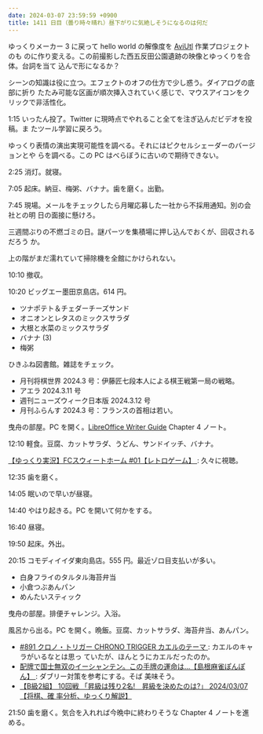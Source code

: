 ```yaml
---
date: 2024-03-07 23:59:59 +0900
title: 1411 日目（曇り時々晴れ）昼下がりに気絶しそうになるのは何だ
---
```


ゆっくりメーカー 3 に戻って hello world の解像度を [AviUtl] 作業プロジェクトのも
のに作り変える。この前撮影した西五反田公園遺跡の映像とゆっくりを合体。台詞を当て
込んで形になるか？

シーンの知識は役に立つ。エフェクトのオフの仕方で少し惑う。ダイアログの底部に折り
たたみ可能な区画が順次挿入されていく感じで、マウスアイコンをクリックで非活性化。

1:15 いったん投了。Twitter に現時点でやれること全てを注ぎ込んだビデオを投稿。ま
たツール学習に戻ろう。

ゆっくり表情の演出実現可能性を調べる。それにはピクセルシェーダーのバージョンとや
らを調べる。この PC はべらぼうに古いので期待できない。

2:25 消灯。就寝。

7:05 起床。納豆、梅粥、バナナ。歯を磨く。出勤。

7:45 現場。メールをチェックしたら月曜応募した一社から不採用通知。別の会社との明
日の面接に懸けろ。

三週間ぶりの不燃ゴミの日。謎パーツを集積場に押し込んでおくが、回収されるだろう
か。

上の階がまだ濡れていて掃除機を全館にかけられない。

10:10 撤収。

10:20 ビッグエー墨田京島店。614 円。

* ツナポテト＆チェダーチーズサンド
* オニオンとレタスのミックスサラダ
* 大根と水菜のミックスサラダ
* バナナ (3)
* 梅粥

ひきふね図書館。雑誌をチェック。

* 月刊将棋世界 2024.3 号：伊藤匠七段本人による棋王戦第一局の戦略。
* アエラ 2024.3.11 号
* 週刊ニューズウィーク日本版 2024.3.12 号
* 月刊ふらんす 2024.3 号：フランスの首相は若い。

曳舟の部屋。PC を開く。[LibreOffice Writer Guide][Writer] Chapter 4 ノート。

12:10 軽食。豆腐、カットサラダ、うどん、サンドイッチ、バナナ。

[【ゆっくり実況】FCスウィートホーム #01【レトロゲーム】
](https://www.youtube.com/watch?v=IEF1XXf-R-M): 久々に視聴。

12:35 歯を磨く。

14:05 眠いので早いが昼寝。

14:40 やはり起きる。PC を開いて何かをする。

16:40 昼寝。

19:50 起床。外出。

20:15 コモディイイダ東向島店。555 円。最近ゾロ目支払いが多い。

* 白身フライのタルタル海苔弁当
* 小倉つぶあんパン
* めんたいスティック

曳舟の部屋。排便チャレンジ。入浴。

風呂から出る。PC を開く。晩飯。豆腐、カットサラダ、海苔弁当、あんパン。

* [#891 クロノ・トリガー CHRONO TRIGGER カエルのテーマ
  ](https://www.youtube.com/watch?v=vjajFXt7U88): カエルのキャラがいるなとは思っ
  ていたが、ほんとうにカエルだったのか。
* [配牌で国士無双のイーシャンテン。この手牌の運命は…【島根麻雀ぽんぽん】
  ](https://www.youtube.com/watch?v=Wm-pUeVKK-8): ダブリー対策を参考にする。そば
  美味そう。
* [【B級2組】 10回戦 「昇級は残り2名!　昇級を決めたのは?」 2024/03/07 【将棋、確
  率分析、ゆっくり解説】](https://www.youtube.com/watch?v=_0IhfOChJoQ)

21:50 歯を磨く。気合を入れれば今晩中に終わりそうな Chapter 4 ノートを進める。

[AviUtl]: https://spring-fragrance.mints.ne.jp/aviutl/
[Writer]: https://documentation.libreoffice.org/en/english-documentation/writer/

